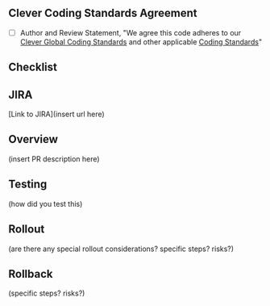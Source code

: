## Clever Coding Standards Agreement

- [ ] Author and Review Statement, "We agree this code adheres to our [Clever Global Coding Standards](https://app.getguru.com/folders/ibabX5oT/Engineering-Standards-Best-Practices?activeCard=a8a444f4-9149-4ec7-a0fd-8ba42519d93e) and other applicable [Coding Standards](https://app.getguru.com/folders/ibabX5oT/Engineering-Standards-Best-Practices)"

## Checklist

## JIRA
[Link to JIRA](insert url here)

## Overview
(insert PR description here)

## Testing
(how did you test this)

## Rollout
(are there any special rollout considerations? specific steps? risks?)

## Rollback
(specific steps? risks?)